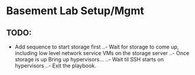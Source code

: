 # Basement Lab Setup/Mgmt
## TODO:
- Add sequence to start storage first
  ..- Wait for storage to come up, including low level network service VMs on the storage server
  ..- Once storage is up Bring up hypervisors... 
  ..- Wait til SSH starts on hypervisors
  ..- Exit the playbook.
